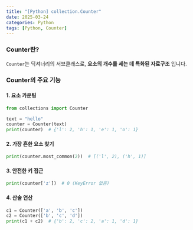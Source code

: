 ```yaml
---
title: "[Python] collection.Counter" 
date: 2025-03-24
categories: Python
tags: [Python, Counter]
---
```


### Counter란?
`Counter`는 딕셔너리의 서브클래스로, **요소의 개수를 세는 데 특화된 자료구조** 입니다.

### Counter의 주요 기능

#### 1. 요소 카운팅
```python
from collections import Counter

text = "hello"
counter = Counter(text)
print(counter)  # {'l': 2, 'h': 1, 'e': 1, 'o': 1}
```

#### 2. 가장 흔한 요소 찾기
```python
print(counter.most_common(2))  # [('l', 2), ('h', 1)]
```

#### 3. 안전한 키 접근
```python
print(counter['z'])  # 0 (KeyError 없음)
```

#### 4. 산술 연산
```python
c1 = Counter(['a', 'b', 'c'])
c2 = Counter(['b', 'c', 'd'])
print(c1 + c2)  # {'b': 2, 'c': 2, 'a': 1, 'd': 1}
```
